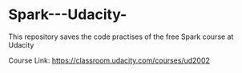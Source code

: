 # Spark---Udacity-
This repository saves the code practises of the free Spark course at Udacity 

Course Link: https://classroom.udacity.com/courses/ud2002
